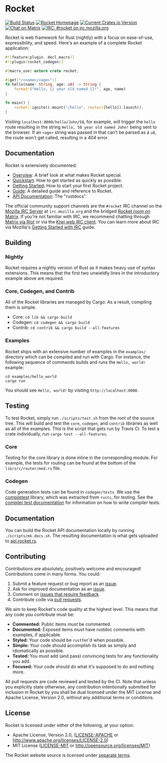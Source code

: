 # Rocket

[![Build Status](https://travis-ci.org/SergioBenitez/Rocket.svg?branch=master)](https://travis-ci.org/SergioBenitez/Rocket)
[![Rocket Homepage](https://img.shields.io/badge/web-rocket.rs-red.svg?style=flat&label=https&colorB=d33847)](https://rocket.rs)
[![Current Crates.io Version](https://img.shields.io/crates/v/rocket.svg)](https://crates.io/crates/rocket)
[![Chat on Matrix](https://img.shields.io/badge/style-matrix-blue.svg?style=flat&label=chat)](https://riot.im/app/#/room/#mozilla_#rocket:matrix.org)
[![IRC: #rocket on irc.mozilla.org](https://img.shields.io/badge/style-%23rocket-blue.svg?style=flat&label=mozilla)](https://kiwiirc.com/client/irc.mozilla.org/#rocket)

Rocket is web framework for Rust (nightly) with a focus on ease-of-use,
expressibility, and speed. Here's an example of a complete Rocket application:

```rust
#![feature(plugin, decl_macro)]
#![plugin(rocket_codegen)]

#[macro_use] extern crate rocket;

#[get("/<name>/<age>")]
fn hello(name: String, age: u8) -> String {
    format!("Hello, {} year old named {}!", age, name)
}

fn main() {
    rocket::ignite().mount("/hello", routes![hello]).launch();
}
```

Visiting `localhost:8000/hello/John/58`, for example, will trigger the `hello`
route resulting in the string `Hello, 58 year old named John!` being sent to the
browser. If an `<age>` string was passed in that can't be parsed as a `u8`, the
route won't get called, resulting in a 404 error.

## Documentation

Rocket is extensively documented:

  * [Overview]: A brief look at what makes Rocket special.
  * [Quickstart]: How to get started as quickly as possible.
  * [Getting Started]: How to start your first Rocket project.
  * [Guide]: A detailed guide and reference to Rocket.
  * [API Documentation]: The "rustdocs".

[Quickstart]: https://rocket.rs/guide/quickstart
[Getting Started]: https://rocket.rs/guide/getting-started
[Overview]: https://rocket.rs/overview
[Guide]: https://rocket.rs/guide
[API Documentation]: https://api.rocket.rs/rocket

The official community support channels are the `#rocket` IRC channel on the
[Mozilla IRC Server](https://wiki.mozilla.org/IRC) at `irc.mozilla.org` and the
bridged [Rocket room on
Matrix](https://riot.im/app/#/room/#mozilla_#rocket:matrix.org). If you're not
familiar with IRC, we recommend chatting through [Matrix via
Riot](https://riot.im/app/#/room/#mozilla_#rocket:matrix.org) or via the [Kiwi
web IRC client](https://kiwiirc.com/client/irc.mozilla.org/#rocket). You can
learn more about IRC via Mozilla's [Getting Started with
IRC](https://developer.mozilla.org/en-US/docs/Mozilla/QA/Getting_Started_with_IRC)
guide.

## Building

### Nightly

Rocket requires a nightly version of Rust as it makes heavy use of syntax
extensions. This means that the first two unwieldly lines in the introductory
example above are required.

### Core, Codegen, and Contrib

All of the Rocket libraries are managed by Cargo. As a result, compiling them is
simple.

  * Core: `cd lib && cargo build`
  * Codegen: `cd codegen && cargo build`
  * Contrib: `cd contrib && cargo build --all-features`

### Examples

Rocket ships with an extensive number of examples in the `examples/` directory
which can be compiled and run with Cargo. For instance, the following sequence
of commands builds and runs the `Hello, world!` example:

```
cd examples/hello_world
cargo run
```

You should see `Hello, world!` by visiting `http://localhost:8000`.

## Testing

To test Rocket, simply run `./scripts/test.sh` from the root of the source tree.
This will build and test the `core`, `codegen`, and `contrib` libraries as well
as all of the examples. This is the script that gets run by Travis CI. To test a
crate individually, run `cargo test --all-features`.

### Core

Testing for the core library is done inline in the corresponding module. For
example, the tests for routing can be found at the bottom of the
`lib/src/router/mod.rs` file.

### Codegen

Code generation tests can be found in `codegen/tests`. We use the
[compiletest](https://crates.io/crates/compiletest_rs) library, which was
extracted from `rustc`, for testing. See the [compiler test
documentation](https://github.com/rust-lang/rust/blob/master/src/test/COMPILER_TESTS.md)
for information on how to write compiler tests.

## Documentation

You can build the Rocket API documentation locally by running
`./scripts/mk-docs.sh`. The resulting documentation is what gets uploaded to
[api.rocket.rs](https://api.rocket.rs).

## Contributing

Contributions are absolutely, positively welcome and encouraged! Contributions
come in many forms. You could:

  1. Submit a feature request or bug report as an [issue](https://github.com/SergioBenitez/Rocket/issues).
  2. Ask for improved documentation as an [issue](https://github.com/SergioBenitez/Rocket/issues).
  3. Comment on [issues that require
     feedback](https://github.com/SergioBenitez/Rocket/issues?q=is%3Aissue+is%3Aopen+label%3A%22feedback+wanted%22).
  4. Contribute code via [pull requests](https://github.com/SergioBenitez/Rocket/pulls).

We aim to keep Rocket's code quality at the highest level. This means that any
code you contribute must be:

  * **Commented:** Public items _must_ be commented.
  * **Documented:** Exposed items _must_ have rustdoc comments with
    examples, if applicable.
  * **Styled:** Your code should be `rustfmt`'d when possible.
  * **Simple:** Your code should accomplish its task as simply and
     idiomatically as possible.
  * **Tested:** You must add (and pass) convincing tests for any functionality you add.
  * **Focused:** Your code should do what it's supposed to do and nothing more.

All pull requests are code reviewed and tested by the CI. Note that unless you
explicitly state otherwise, any contribution intentionally submitted for
inclusion in Rocket by you shall be dual licensed under the MIT License and
Apache License, Version 2.0, without any additional terms or conditions.

## License

Rocket is licensed under either of the following, at your option:

 * Apache License, Version 2.0, ([LICENSE-APACHE](LICENSE-APACHE) or http://www.apache.org/licenses/LICENSE-2.0)
 * MIT License ([LICENSE-MIT](LICENSE-MIT) or http://opensource.org/licenses/MIT)

The Rocket website source is licensed under [separate terms](site#license).
